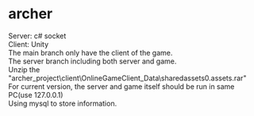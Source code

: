 # archer
Server: c# socket  
Client: Unity  
The main branch only have the client of the game.  
The server branch including both server and game.  
Unzip the "archer_project\client\OnlineGameClient_Data\sharedassets0.assets.rar"  
For current version, the server and game itself should be run in same PC(use 127.0.0.1)  
Using mysql to store information.
